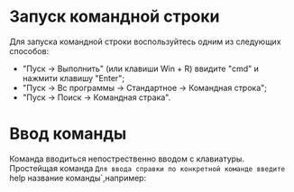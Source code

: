 # Запуск командной строки 
Для запуска  командной строки воспользуйтесь одним из следующих способов:
* "Пуск -> Выполнить" (или клавиши Win + R)  ввидите "cmd" и нажмити клавишу "Enter";
* "Пуск -> Вс программы -> Стандартное -> Командная строка";
* "Пуск -> Поиск ->  Командная страка".

# Ввод  команды 
Команда вводиться непострественно вводом с клавиатуры. Простейщая команда `Для ввода справки по конкретной команде введите ` help название команды`,например:
